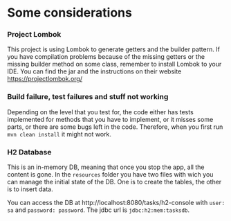 # Some considerations
### Project Lombok
This project is using Lombok to generate getters and the builder pattern. 
If you have compilation problems because of the missing getters or the missing 
builder method on some class, remember to install Lombok to your IDE. You can
find the jar and the instructions on their website https://projectlombok.org/

### Build failure, test failures and stuff not working
Depending on the level that you test for, the code either has tests implemented
for methods that you have to implement, or it misses some parts, or there are some
bugs left in the code. Therefore, when you first run `mvn clean install` 
it might not work.

### H2 Database
This is an in-memory DB, meaning that once you stop the app, all the content is gone.
In the `resources` folder you have two files with wich you can manage the 
initial state of the DB. One is to create the tables, the other is to insert data.

You can access the DB at http://localhost:8080/tasks/h2-console with 
`user: sa` and `password: password`. The jdbc url is `jdbc:h2:mem:tasksdb`.

